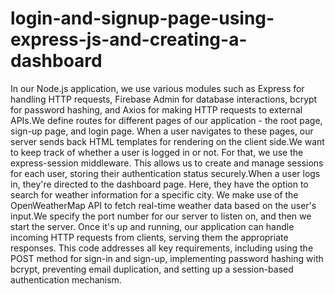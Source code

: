 # login-and-signup-page-using-express-js-and-creating-a-dashboard
In our Node.js application, we use various modules such as Express for handling HTTP requests, Firebase Admin for database interactions, bcrypt for password hashing, and Axios for making HTTP requests to external APIs.We define routes for different pages of our application - the root page, sign-up page, and login page. When a user navigates to these pages, our server sends back HTML templates for rendering on the client side.We want to keep track of whether a user is logged in or not. For that, we use the express-session middleware. This allows us to create and manage sessions for each user, storing their authentication status securely.When a user logs in, they're directed to the dashboard page. Here, they have the option to search for weather information for a specific city. We make use of the OpenWeatherMap API to fetch real-time weather data based on the user's input.We specify the port number for our server to listen on, and then we start the server. Once it's up and running, our application can handle incoming HTTP requests from clients, serving them the appropriate responses. This code addresses all key requirements, including using the POST method for sign-in and sign-up, implementing password hashing with bcrypt, preventing email duplication, and setting up a session-based authentication mechanism.
